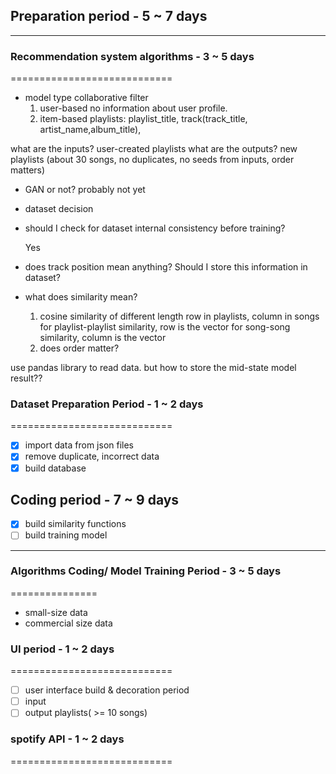 
## Preparation period - 5 ~ 7 days
-------

### Recommendation system algorithms - 3 ~ 5 days
============================

- model type
  collaborative filter 
  1. user-based
    no information about user profile.
  2. item-based
    playlists: playlist_title, track(track_title, artist_name,album_title),

what are the inputs?
  user-created playlists
what are the outputs?
  new playlists (about 30 songs, no duplicates, no seeds from inputs, order matters)

- GAN or not?
probably not yet
- dataset decision

- should I check for dataset internal consistency before training?

  Yes

- does track position mean anything? Should I store this information in dataset?

- what does similarity mean? 
  1. cosine similarity of different length 
      row in playlists, column in songs
      for playlist-playlist similarity, row is the vector
      for song-song similarity, column is the vector
  2. does order matter?

 use pandas library to read data.
 but how to store the mid-state model result??

### Dataset Preparation Period - 1 ~ 2 days
============================
- [x] import data from json files
- [x] remove duplicate, incorrect data
- [x] build database

## Coding period - 7 ~ 9 days
- [x] build similarity functions
- [ ] build training model
-------------

### Algorithms Coding/ Model Training Period - 3 ~ 5 days
===============
- small-size data 
- commercial size data 

### UI period - 1 ~ 2 days
============================
- [ ]  user interface build & decoration period
- [ ]  input 
- [ ]  output playlists( >= 10 songs)

### spotify API - 1 ~ 2 days
============================








